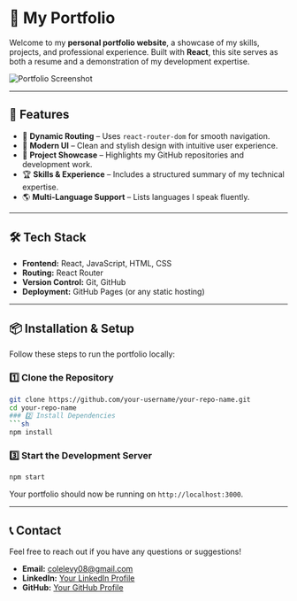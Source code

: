 # 💼 My Portfolio

Welcome to my **personal portfolio website**, a showcase of my skills, projects, and professional experience. Built with **React**, this site serves as both a resume and a demonstration of my development expertise.

![Portfolio Screenshot](https://via.placeholder.com/1200x600?text=Portfolio+Screenshot)  

---

## 🚀 **Features**
- 📌 **Dynamic Routing** – Uses `react-router-dom` for smooth navigation.
- 🎨 **Modern UI** – Clean and stylish design with intuitive user experience.
- 📂 **Project Showcase** – Highlights my GitHub repositories and development work.
- 🏆 **Skills & Experience** – Includes a structured summary of my technical expertise.
- 🌎 **Multi-Language Support** – Lists languages I speak fluently.

---

## 🛠️ **Tech Stack**
- **Frontend:** React, JavaScript, HTML, CSS
- **Routing:** React Router
- **Version Control:** Git, GitHub
- **Deployment:** GitHub Pages (or any static hosting)

---

## 📦 **Installation & Setup**
Follow these steps to run the portfolio locally:

### 1️⃣ Clone the Repository  
```sh
git clone https://github.com/your-username/your-repo-name.git
cd your-repo-name
### 2️⃣ Install Dependencies  
```sh
npm install
```

### 3️⃣ Start the Development Server  
```sh
npm start
```

Your portfolio should now be running on `http://localhost:3000`.

---

## 📞 **Contact**
Feel free to reach out if you have any questions or suggestions!

- **Email:** colelevy08@gmail.com
- **LinkedIn:** [Your LinkedIn Profile](https://www.linkedin.com/in/colelevy)
- **GitHub:** [Your GitHub Profile](https://github.com/colelevy08)